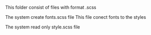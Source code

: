 This folder consist of files with format .scss

The system create fonts.scss file
This file conect fonts to the styles

The system read only style.scss file